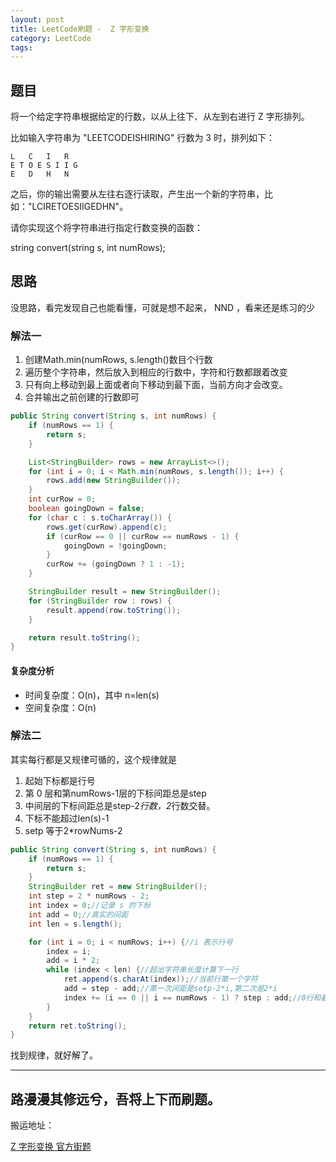 ```yaml
---
layout: post
title: LeetCode刷题 -  Z 字形变换
category: LeetCode
tags:
---
```

<!-- * content -->
<!-- {:toc} -->

## 题目
将一个给定字符串根据给定的行数，以从上往下、从左到右进行 Z 字形排列。

比如输入字符串为 "LEETCODEISHIRING" 行数为 3 时，排列如下：

```
L   C   I   R
E T O E S I I G
E   D   H   N
```
之后，你的输出需要从左往右逐行读取，产生出一个新的字符串，比如："LCIRETOESIIGEDHN"。

请你实现这个将字符串进行指定行数变换的函数：

string convert(string s, int numRows);

## 思路
没思路，看完发现自己也能看懂，可就是想不起来， NND ，看来还是练习的少
### 解法一

1. 创建Math.min(numRows, s.length()数目个行数
2. 遍历整个字符串，然后放入到相应的行数中，字符和行数都跟着改变
3. 只有向上移动到最上面或者向下移动到最下面，当前方向才会改变。
4. 合并输出之前创建的行数即可

```java
public String convert(String s, int numRows) {
    if (numRows == 1) {
        return s;
    }

    List<StringBuilder> rows = new ArrayList<>();
    for (int i = 0; i < Math.min(numRows, s.length()); i++) {
        rows.add(new StringBuilder());
    }
    int curRow = 0;
    boolean goingDown = false;
    for (char c : s.toCharArray()) {
        rows.get(curRow).append(c);
        if (curRow == 0 || curRow == numRows - 1) {
            goingDown = !goingDown;
        }
        curRow += (goingDown ? 1 : -1);
    }

    StringBuilder result = new StringBuilder();
    for (StringBuilder row : rows) {
        result.append(row.toString());
    }

    return result.toString();
}
```
#### 复杂度分析

* 时间复杂度：O(n)，其中 n=len(s)
* 空间复杂度：O(n)

### 解法二
其实每行都是又规律可循的，这个规律就是
1. 起始下标都是行号
2. 第 0 层和第numRows-1层的下标间距总是step
3. 中间层的下标间距总是step-2*行数，2*行数交替。
4. 下标不能超过len(s)-1
5. setp 等于2*rowNums-2

```java
public String convert(String s, int numRows) {
    if (numRows == 1) {
        return s;
    }
    StringBuilder ret = new StringBuilder();
    int step = 2 * numRows - 2;
    int index = 0;//记录 s 的下标
    int add = 0;//真实的间距
    int len = s.length();

    for (int i = 0; i < numRows; i++) {//i 表示行号
        index = i;
        add = i * 2;
        while (index < len) {//超出字符串长度计算下一行
            ret.append(s.charAt(index));//当前行第一个字符
            add = step - add;//第一次间距是setp-2*i,第二次是2*i
            index += (i == 0 || i == numRows - 1) ? step : add;//0行和最后一行使用 step 间距，其余使用 add 间距
        }
    }
    return ret.toString();
}
```
找到规律，就好解了。

---
路漫漫其修远兮，吾将上下而刷题。   
---
搬运地址：    

[Z 字形变换 官方街题](https://leetcode-cn.com/problems/zigzag-conversion/solution/z-zi-xing-bian-huan-by-leetcode/)   

[](https://leetcode-cn.com/problems/zigzag-conversion/solution/6-z-zi-xing-bian-huan-c-c-by-bian-bian-xiong/)
